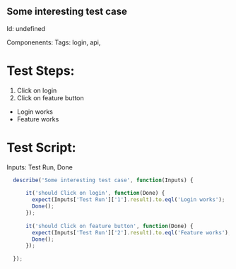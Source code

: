 Some interesting test case
-----------

Id: undefined

Componenents:
Tags: login, api, 

Test Steps:
=============
1. Click on login
2. Click on feature button
* Login works
* Feature works


Test Script:
=============

Inputs: Test Run, Done

```javascript
  describe('Some interesting test case', function(Inputs) {
    
      it('should Click on login', function(Done) {
        expect(Inputs['Test Run']['1'].result).to.eql('Login works');
        Done();
      });
    
      it('should Click on feature button', function(Done) {
        expect(Inputs['Test Run']['2'].result).to.eql('Feature works');
        Done();
      });
    
  });
```
